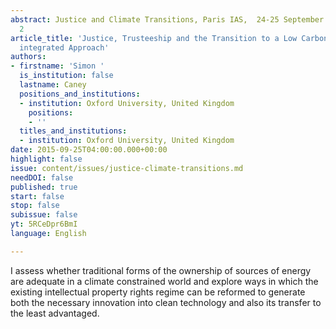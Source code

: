 ```yaml
---
abstract: Justice and Climate Transitions, Paris IAS,  24-25 September 2015 - Session
  2
article_title: 'Justice, Trusteeship and the Transition to a Low Carbon Economy: An
  integrated Approach'
authors:
- firstname: 'Simon '
  is_institution: false
  lastname: Caney
  positions_and_institutions:
  - institution: Oxford University, United Kingdom
    positions:
    - ''
  titles_and_institutions:
  - institution: Oxford University, United Kingdom
date: 2015-09-25T04:00:00.000+00:00
highlight: false
issue: content/issues/justice-climate-transitions.md
needDOI: false
published: true
start: false
stop: false
subissue: false
yt: 5RCeDpr6BmI
language: English

---
```

I assess whether traditional forms of the ownership of sources of energy are adequate in a climate constrained world and explore ways in which the existing intellectual property rights regime can be reformed to generate both the necessary innovation into clean technology and also its transfer to the least advantaged.

<Youtube yt="5RCeDpr6BmI" caption="Justice, Trusteeship and the Transition to a Low Carbon Economy: An integrated Approach" start="false" stop="false"></Youtube>